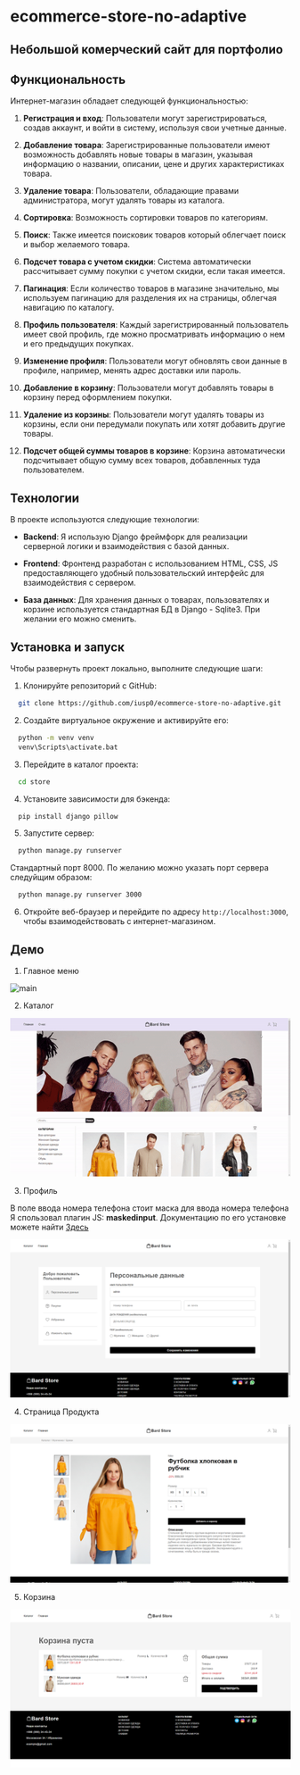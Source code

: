 # ecommerce-store-no-adaptive

## Небольшой комерческий сайт для портфолио


## Функциональность

Интернет-магазин обладает следующей функциональностью:

1. **Регистрация и вход**: Пользователи могут зарегистрироваться, создав аккаунт, и войти в систему, используя свои учетные данные.

2. **Добавление товара**: Зарегистрированные пользователи имеют возможность добавлять новые товары в магазин, указывая информацию о названии, описании, цене и других характеристиках товара.

3. **Удаление товара**: Пользователи, обладающие правами администратора, могут удалять товары из каталога.

4. **Сортировка**: Возможность сортировки товаров по категориям.

5. **Поиск**: Также имеется поисковик товаров который облегчает поиск и выбор желаемого товара.

6. **Подсчет товара с учетом скидки**: Система автоматически рассчитывает сумму покупки с учетом скидки, если такая имеется.

7. **Пагинация**: Если количество товаров в магазине значительно, мы используем пагинацию для разделения их на страницы, облегчая навигацию по каталогу.

8. **Профиль пользователя**: Каждый зарегистрированный пользователь имеет свой профиль, где можно просматривать информацию о нем и его предыдущих покупках.

9. **Изменение профиля**: Пользователи могут обновлять свои данные в профиле, например, менять адрес доставки или пароль.

10. **Добавление в корзину**: Пользователи могут добавлять товары в корзину перед оформлением покупки.

11. **Удаление из корзины**: Пользователи могут удалять товары из корзины, если они передумали покупать или хотят добавить другие товары.

12. **Подсчет общей суммы товаров в корзине**: Корзина автоматически подсчитывает общую сумму всех товаров, добавленных туда пользователем.

## Технологии

В проекте используются следующие технологии:

- **Backend**: Я использую Django фреймфорк для реализации серверной логики и взаимодействия с базой данных.

- **Frontend**: Фронтенд разработан с использованием HTML, CSS, JS предоставляющего удобный пользовательский интерфейс для взаимодействия с сервером.

- **База данных**: Для хранения данных о товарах, пользователях и корзине используется стандартная БД в Django - Sqlite3. При желании его можно сменить.

## Установка и запуск

Чтобы развернуть проект локально, выполните следующие шаги:

1. Клонируйте репозиторий с GitHub:

```bash
  git clone https://github.com/iusp0/ecommerce-store-no-adaptive.git
```

2. Создайте виртуальное окружение и активируйте его:

```bash
  python -m venv venv
  venv\Scripts\activate.bat
```

3. Перейдите в каталог проекта:

```bash
  cd store
```

4. Установите зависимости для бэкенда:

```bash
  pip install django pillow
```

5. Запустите сервер:

```bash
  python manage.py runserver
```
 Стандартный порт 8000. По желанию можно указать порт сервера следуйщим образом:
```bash
  python manage.py runserver 3000
```
6. Откройте веб-браузер и перейдите по адресу `http://localhost:3000`, чтобы взаимодействовать с интернет-магазином.

## Демо

1. Главное меню

![main](img-examples/main.gif)

2. Каталог

![Catalog](img-examples/Catalog.gif)

3. Профиль

В поле ввода номера телефона стоит маска для ввода номера телефона
Я спользовал плагин JS: **maskedinput**.
Документацию по его установке можете найти [Здесь](https://webstool.ru/jquery.maskedinput.html)

![Profile](img-examples/profile.png)

4. Страница Продукта

![Product](img-examples/Product.png)

5. Корзина

![Cart](img-examples/Cart.png)

